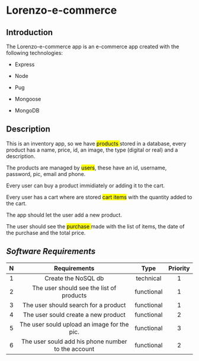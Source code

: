 # Lorenzo-e-commerce

## Introduction

The Lorenzo-e-commerce app is an e-commerce app created with the following technologies:

- Express

- Node

- Pug

- Mongoose

- MongoDB

## 

## Description

This is an inventory app, so we have <mark>products </mark> stored in a database, every product has a name, price, id, an image, the type (digital or real) and a description.

The products are managed by <mark>users</mark>, these have an id, username, password, pic, email and phone.

Every user can buy a product immidiately or adding it to the cart.

Every user has a cart where are stored <mark>cart items</mark> with the quantity added to the cart.

The app should let the user add a new product.

The user should see the <mark>purchase </mark> made with the list of items, the date of the purchase and the total price.

## 

## **_Software Requirements_**

| **N** | **Requirements**                                   | **Type**   | **Priority** |
|:-----:|:--------------------------------------------------:|:----------:|:------------:|
| 1     | Create the NoSQL db                                | technical  | 1            |
| 2     | The user should see the list of products           | functional | 1            |
| 3     | The user should search for a product               | functional | 1            |
| 4     | The user sould create a new product                | functional | 2            |
| 5     | The user sould upload an image for the pic.        | functional | 3            |
| 6     | The user sould add his phone number to the account | functional | 2            |

